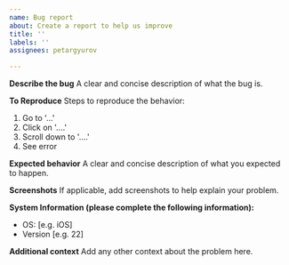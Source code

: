 ```yaml
---
name: Bug report
about: Create a report to help us improve
title: ''
labels: ''
assignees: petargyurov

---
```


**Describe the bug**
A clear and concise description of what the bug is.

**To Reproduce**
Steps to reproduce the behavior:
1. Go to '...'
2. Click on '....'
3. Scroll down to '....'
4. See error

**Expected behavior**
A clear and concise description of what you expected to happen.

**Screenshots**
If applicable, add screenshots to help explain your problem.

**System Information (please complete the following information):**
 - OS: [e.g. iOS]
 - Version [e.g. 22]

**Additional context**
Add any other context about the problem here.
